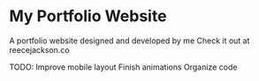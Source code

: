 # My Portfolio Website

A portfolio website designed and developed by me
Check it out at reecejackson.co

TODO: 
Improve mobile layout
Finish animations
Organize code